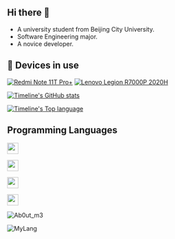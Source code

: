 ## Hi there 👋

- A university student from Beijing City University.
- Software Engineering major.
- A novice developer.

## 📱 Devices in use
[![Redmi Note 11T Pro+](https://img.shields.io/badge/Redmi%20Note%2011T%20Pro%2B-小米?style=flat-square&logo=小米&logoColor=ffffff)](https://www.mi.com/)
[![Lenovo Legion R7000P 2020H](https://img.shields.io/badge/Lenovo%20Legion%20R7000P%202020H-联想?style=flat-square&logo=联想&logoColor=ffffff)](https://shop.lenovo.com.cn/)


[![Timeline's GitHub stats](https://github-readme-stats.vercel.app/api?username=reigadegr&bg_color=30,e96443,904e95&title_color=fff&text_color=fff&count_private=true&hide_border=true)](https://github.com/anuraghazra/github-readme-stats)

[![Timeline's Top language](https://github-readme-stats.vercel.app/api/top-langs?username=reigadegr&bg_color=30,e96443,904e95&title_color=fff&text_color=fff&count_private=true&hide_border=true)](https://github.com/anuraghazra/github-readme-stats)

## Programming Languages
[<img height="26" src="https://shields.io/badge/C-A8B9CC.svg?style=flat-square&logo=C&logoColor=FFFFFF"/>](https://wikipedia.org/wiki/C_(programming_language))


[<img height="26" src="https://shields.io/badge/C%2B%2B-00599C.svg?style=flat-square&logo=C%2B%2B&logoColor=FFFFFF"/>](https://wikipedia.org/wiki/C%2B%2B)


[<img height="26" src="https://shields.io/badge/Rust-FFFFFF.svg?style=flat-square&logo=rust&logoColor=000000"/>](https://en.wikipedia.org/wiki/Rust_(programming_language))


[<img height="26" src="https://shields.io/badge/Java-F80000.svg?style=flat-square&logo=oracle&logoColor=FFFFFF"/>](https://wikipedia.org/wiki/Java_(programming_language))

![Ab0ut_m3](https://miyuki-github.vercel.app/api/?username=reigadegr&show_icons=true&bg_color=23272A&title_color=FF73F1&text_color=FFC0CB&icon_color=9B84EE&count_private=true&include_all_commits=true&border_color=9B84EE&border_radius=10)

![MyLang](https://miyuki-github.vercel.app/api/top-langs/?username=reigadegr&show_icons=true&bg_color=23272A&title_color=FFC0CB&text_color=FFC0CB&icon_color=9B84EE&count_private=true&include_all_commits=true&border_color=9B84EE&border_radius=10&layout=compact)
